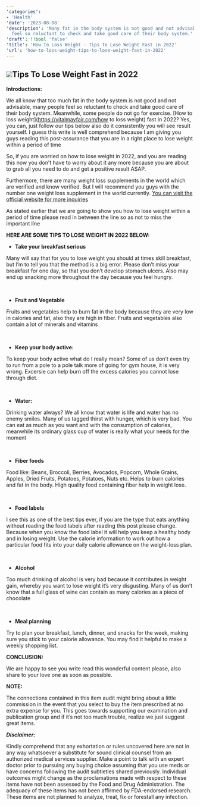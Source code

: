 ```yaml
---
'categories':
- 'Health'
'date': '2023-08-08'
'description': 'Many fat in the body system is not good and not advisable, many people
  feel so reluctant to check and take good care of their body system.'
'draft': !!bool 'false'
'title': 'How To Loss Weight - Tips To Lose Weight Fast in 2022'
'url': 'how-to-loss-weight-tips-to-lose-weight-fast-in-2022'
---
```

 

![](https://i0.wp.com/vitalmayfair.com/wp-content/uploads/2022/04/pexels-andres-ayrton-65508721hh.jpg?resize=668%2C334&ssl=1)Tips To Lose Weight Fast in 2022
--------------------------------


**Introductions:**  

We all know that too much fat in the body system is not good and not advisable, many people feel so reluctant to check and take good care of their body system. Meanwhile, some people do not go for exercise. [How to loss weight](https://vitalmayfair.com/how to loss weight) fast in 2022? Yes, you can, just follow our tips below also do it consistently you will see result yourself. I guess this write is well comprehend because I am giving you guys reading this post-assurance that you are in a right place to lose weight within a period of time


So, if you are worried on how to lose weight in 2022, and you are reading this now you don’t have to worry about it any more because you are about to grab all you need to do and get a positive result ASAP.


Furthermore, there are many weight loss supplements in the world which are verified and know verified. But I will recommend you guys with the number one weight loss supplement in the world currently. [You can visit the official website for more inquiries](https://exipure.com/)


As stated earlier that we are going to show you how to lose weight within a period of time please read in between the line so as not to miss the important line


**HERE ARE SOME TIPS TO LOSE WEIGHT IN 2022 BELOW:**


* **Take your breakfast serious**  

Many will say that for you to lose weight you should at times skill breakfast, but I’m to tell you that the method is a big error. Please don’t miss your breakfast for one day, so that you don’t develop stomach ulcers. Also may end up snacking more throughout the day because you feel hungry.


 


* **Fruit and Vegetable**  

Fruits and vegetables help to burn fat in the body because they are very low in calories and fat, also they are high in fiber. Fruits and vegetables also contain a lot of minerals and vitamins


 


* **Keep your body active:**  

To keep your body active what do I really mean? Some of us don’t even try to run from a pole to a pole talk more of going for gym house, it is very wrong. Excersie can help burn off the excess calories you cannot lose through diet.


 


* **Water:**  

Drinking water always? We all know that water is life and water has no enemy smiles. Many of us tagged thirst with hunger, which is very bad. You can eat as much as you want and with the consumption of calories, meanwhile its ordinary glass cup of water is really what your needs for the moment


 


* **Fiber foods**  

Food like: Beans, Broccoli, Berries, Avocados, Popcorn, Whole Grains, Apples, Dried Fruits, Potatoes, Potatoes, Nuts etc. Helps to burn calories and fat in the body. High quality food containing fiber help in weight lose.


 


* **Food labels**  

I see this as one of the best tips ever, if you are the type that eats anything without reading the food labels after reading this post please change. Because when you know the food label it will help you keep a healthy body and in losing weight. Use the calorie information to work out how a particular food fits into your daily calorie allowance on the weight-loss plan.


 


* **Alcohol**  

Too much drinking of alcohol is very bad because it contributes in weight gain, whereby you want to lose weight it’s very disgusting. Many of us don’t know that a full glass of wine can contain as many calories as a piece of chocolate


 


* **Meal planning**  

Try to plan your breakfast, lunch, dinner, and snacks for the week, making sure you stick to your calorie allowance. You may find it helpful to make a weekly shopping list.


**CONCLUSION:**


We are happy to see you write read this wonderful content please, also share to your love one as soon as possible.


**NOTE:**


The connections contained in this item audit might bring about a little commission in the event that you select to buy the item prescribed at no extra expense for you. This goes towards supporting our examination and publication group and if it’s not too much trouble, realize we just suggest great items.


***Disclaimer:***


Kindly comprehend that any exhortation or rules uncovered here are not in any way whatsoever a substitute for sound clinical counsel from an authorized medical services supplier. Make a point to talk with an expert doctor prior to pursuing any buying choice assuming that you use meds or have concerns following the audit subtleties shared previously. Individual outcomes might change as the proclamations made with respect to these items have not been assessed by the Food and Drug Administration. The adequacy of these items has not been affirmed by FDA-endorsed research. These items are not planned to analyze, treat, fix or forestall any infection.


